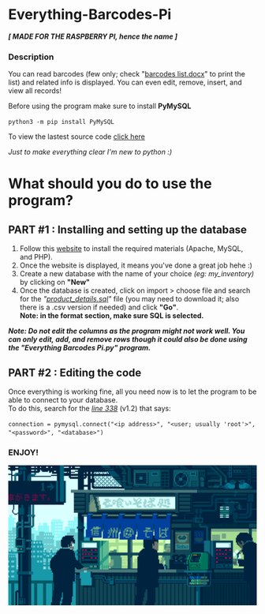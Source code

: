 # Everything-Barcodes-Pi
***[ MADE FOR THE RASPBERRY PI, hence the name ]***

### Description
You can read barcodes (few only; check "[barcodes list.docx](https://github.com/TeryakiiSauce/Everything-Barcodes-Pi/blob/master/Resources/barcodes%20list.docx)" to print the list) and related info is displayed. You can even edit, remove, insert, and view all records!

Before using the program make sure to install **PyMySQL**

`python3 -m pip install PyMySQL`

To view the lastest source code [click here](https://github.com/TeryakiiSauce/Everything-Barcodes-Pi/blob/master/Releases/Everything%20Barcodes%20Pi%20v1.2.py)

*Just to make everything clear I'm new to python :)*

# What should you do to use the program?

## PART #1 : Installing and setting up the database
1. Follow this [website](https://randomnerdtutorials.com/raspberry-pi-apache-mysql-php-lamp-server/) to install the required materials (Apache, MySQL, and PHP).
2. Once the website is displayed, it means you've done a great job hehe :)
3. Create a new database with the name of your choice *(eg: my_inventory)* by clicking on **"New"**
4. Once the database is created, click on import > choose file and search for the *"[product_details.sql](https://github.com/TeryakiiSauce/Everything-Barcodes-Pi/blob/master/Resources/product_details.sql)"* file (you may need to download it; also there is a .csv version if needed) and click **"Go"**.  
**Note: in the format section, make sure SQL is selected.**

***Note: Do not edit the columns as the program might not work well. You can only edit, add, and remove rows though it could also be done using the "Everything Barcodes Pi.py" program.***

## PART #2 : Editing the code
Once everything is working fine, all you need now is to let the program to be able to connect to your database.  
To do this, search for the [*line 338*](https://github.com/TeryakiiSauce/Everything-Barcodes-Pi/blob/master/Releases/Everything%20Barcodes%20Pi%20v1.2.py#L338) (v1.2) that says:

`connection = pymysql.connect("<ip address>", "<user; usually 'root'>", "<password>", "<database>")`

### ENJOY!

![pixel art of a shop in Japan](https://github.com/TeryakiiSauce/Everything-Barcodes-Pi/blob/master/Resources/pixelart.gif)

